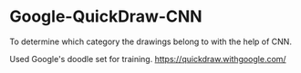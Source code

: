 # Google-QuickDraw-CNN
To determine which category the drawings belong to with the help of CNN.

Used Google's doodle set for training. 
https://quickdraw.withgoogle.com/
